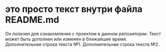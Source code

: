 # это просто текст внутри файла README.md

Он полезен для ознакомления с проектом в данном репозитории.
Текст может быть дополнен или изменен в ближайшее время.
Дополнительная строка текста №1.
Дополнительная строка текста №2.
